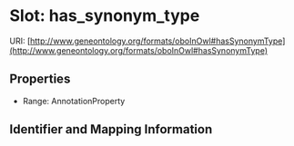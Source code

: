 # Slot: has_synonym_type

URI: [http://www.geneontology.org/formats/oboInOwl#hasSynonymType](http://www.geneontology.org/formats/oboInOwl#hasSynonymType)



<!-- no inheritance hierarchy -->


## Properties

 * Range: AnnotationProperty



## Identifier and Mapping Information





